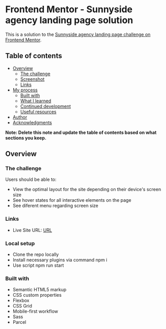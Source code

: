# Frontend Mentor - Sunnyside agency landing page solution

This is a solution to the [Sunnyside agency landing page challenge on Frontend Mentor](https://www.frontendmentor.io/challenges/sunnyside-agency-landing-page-7yVs3B6ef).

## Table of contents

-   [Overview](#overview)
    -   [The challenge](#the-challenge)
    -   [Screenshot](#screenshot)
    -   [Links](#links)
-   [My process](#my-process)
    -   [Built with](#built-with)
    -   [What I learned](#what-i-learned)
    -   [Continued development](#continued-development)
    -   [Useful resources](#useful-resources)
-   [Author](#author)
-   [Acknowledgments](#acknowledgments)

**Note: Delete this note and update the table of contents based on what sections you keep.**

## Overview

### The challenge

Users should be able to:

-   View the optimal layout for the site depending on their device's screen size
-   See hover states for all interactive elements on the page
-   See diferent menu regarding screen size

### Links

-   Live Site URL: [URL](https://chimny.github.io/Sunnyside/)

### Local setup

-   Clone the repo locally
-   Install necessary plugins via command npm i
-   Use script npm run start

### Built with

-   Semantic HTML5 markup
-   CSS custom properties
-   Flexbox
-   CSS Grid
-   Mobile-first workflow
-   Sass
-   Parcel
